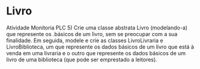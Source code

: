 # Livro
Atividade Monitoria PLC
5) Crie uma classe abstrata Livro (modelando-a) que represente os .básicos de um livro, sem se preocupar com a sua finalidade. Em seguida, modele e crie as classes LivroLivraria e LivroBiblioteca, um que represente os dados básicos de um livro que está à venda em uma livraria e o outro que represente os dados básicos de um livro de uma biblioteca (que pode ser emprestado a leitores).
